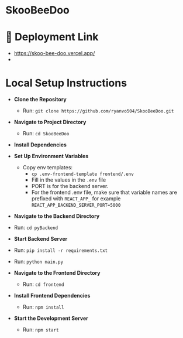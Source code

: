 # SkooBeeDoo
# 📌 **Deployment Link**
- https://skoo-bee-doo.vercel.app/
- 
# Local Setup Instructions

- **Clone the Repository**

  - Run: `git clone https://github.com/ryanvo504/SkooBeeDoo.git`

- **Navigate to Project Directory**

  - Run: `cd SkooBeeDoo`

- **Install Dependencies**

- **Set Up Environment Variables**

  - Copy env templates:
    - `cp .env-frontend-template frontend/.env`
    - Fill in the values in the `.env` file
    - PORT is for the backend server.
    - For the frontend .env file, make sure that variable names are prefixed with `REACT_APP_` for example `REACT_APP_BACKEND_SERVER_PORT=5000`
  
- **Navigate to the Backend Directory**
-  Run: `cd pyBackend`

-  **Start Backend Server**
-  Run: `pip install -r requirements.txt`
-  Run: `python main.py`

- **Navigate to the Frontend Directory**

  - Run: `cd frontend`

- **Install Frontend Dependencies**

  - Run: `npm install`

- **Start the Development Server**
  - Run: `npm start`


